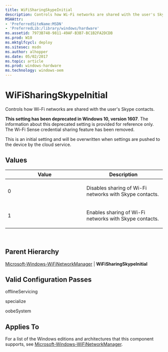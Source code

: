 ```yaml
---
title: WiFiSharingSkypeInitial
description: Controls how Wi-Fi networks are shared with the user's Skype contacts.This setting has been deprecated in Windows 10, version 1607.
MSHAttr:
- 'PreferredSiteName:MSDN'
- 'PreferredLib:/library/windows/hardware'
ms.assetid: 7973B748-9811-49AF-B3B7-BC1B2FA2DCDB
ms.prod: W10
ms.mktglfcycl: deploy
ms.sitesec: msdn
ms.author: alhopper
ms.date: 05/02/2017
ms.topic: article
ms.prod: windows-hardware
ms.technology: windows-oem
---
```


# WiFiSharingSkypeInitial


Controls how Wi-Fi networks are shared with the user's Skype contacts.

**This setting has been deprecated in Windows 10, version 1607**. The information about this deprecated setting is provided for reference only. The Wi-Fi Sense credential sharing feature has been removed.

This is an initial setting and will be overwritten when settings are pushed to the device by the cloud service.

## Values


<table>
<colgroup>
<col width="50%" />
<col width="50%" />
</colgroup>
<thead>
<tr class="header">
<th>Value</th>
<th>Description</th>
</tr>
</thead>
<tbody>
<tr class="odd">
<td><p>0</p></td>
<td><p>Disables sharing of Wi-Fi networks with Skype contacts.</p></td>
</tr>
<tr class="even">
<td><p>1</p></td>
<td><p>Enables sharing of Wi-Fi networks with Skype contacts.</p></td>
</tr>
</tbody>
</table>

 

## Parent Hierarchy


[Microsoft-Windows-WiFiNetworkManager](microsoft-windows-wifinetworkmanager.md) | **WiFiSharingSkypeInitial**

## Valid Configuration Passes


offlineServicing

specialize

oobeSystem

## Applies To

For a list of the Windows editions and architectures that this component supports, see [Microsoft-Windows-WiFiNetworkManager](microsoft-windows-wifinetworkmanager.md).

 

 







